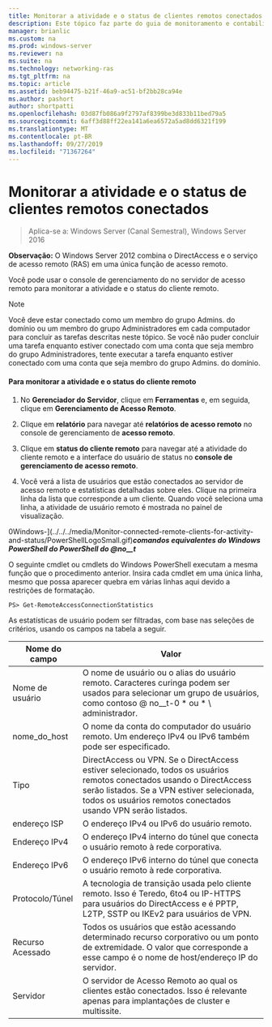 ```yaml
---
title: Monitorar a atividade e o status de clientes remotos conectados
description: Este tópico faz parte do guia de monitoramento e contabilidade de acesso remoto no Windows Server 2016.
manager: brianlic
ms.custom: na
ms.prod: windows-server
ms.reviewer: na
ms.suite: na
ms.technology: networking-ras
ms.tgt_pltfrm: na
ms.topic: article
ms.assetid: beb94475-b21f-46a9-ac51-bf2bb28ca94e
ms.author: pashort
author: shortpatti
ms.openlocfilehash: 03d87fb086a9f2797af8399be3d833b11bed79a5
ms.sourcegitcommit: 6aff3d88ff22ea141a6ea6572a5ad8dd6321f199
ms.translationtype: MT
ms.contentlocale: pt-BR
ms.lasthandoff: 09/27/2019
ms.locfileid: "71367264"
---
```

# <a name="monitor-connected-remote-clients-for-activity-and-status"></a>Monitorar a atividade e o status de clientes remotos conectados

>Aplica-se a: Windows Server (Canal Semestral), Windows Server 2016

**Observação:** O Windows Server 2012 combina o DirectAccess e o serviço de acesso remoto (RAS) em uma única função de acesso remoto.  
  
Você pode usar o console de gerenciamento do no servidor de acesso remoto para monitorar a atividade e o status do cliente remoto.  
  
> [!NOTE]  
> Você deve estar conectado como um membro do grupo Admins. do domínio ou um membro do grupo Administradores em cada computador para concluir as tarefas descritas neste tópico. Se você não puder concluir uma tarefa enquanto estiver conectado com uma conta que seja membro do grupo Administradores, tente executar a tarefa enquanto estiver conectado com uma conta que seja membro do grupo Admins. do domínio.  
  
#### <a name="to-monitor-remote-client-activity-and-status"></a>Para monitorar a atividade e o status do cliente remoto  
  
1.  No **Gerenciador do Servidor**, clique em **Ferramentas** e, em seguida, clique em **Gerenciamento de Acesso Remoto**.  
  
2.  Clique em **relatório** para navegar até **relatórios de acesso remoto** no console de gerenciamento de **acesso remoto**.  
  
3.  Clique em **status do cliente remoto** para navegar até a atividade do cliente remoto e a interface do usuário de status no **console de gerenciamento de acesso remoto**.  
  
4.  Você verá a lista de usuários que estão conectados ao servidor de acesso remoto e estatísticas detalhadas sobre eles. Clique na primeira linha da lista que corresponde a um cliente. Quando você seleciona uma linha, a atividade de usuário remoto é mostrada no painel de visualização.  
  
0Windows-](../../../media/Monitor-connected-remote-clients-for-activity-and-status/PowerShellLogoSmall.gif)***<em>comandos equivalentes do Windows PowerShell</em> do PowerShell do @no__t***  
  
O seguinte cmdlet ou cmdlets do Windows PowerShell executam a mesma função que o procedimento anterior. Insira cada cmdlet em uma única linha, mesmo que possa aparecer quebra em várias linhas aqui devido a restrições de formatação.  
  
```  
PS> Get-RemoteAccessConnectionStatistics  
```  
  
As estatísticas de usuário podem ser filtradas, com base nas seleções de critérios, usando os campos na tabela a seguir.  
  
|Nome do campo|Valor|  
|-------|-----|  
|Nome de usuário|O nome de usuário ou o alias do usuário remoto. Caracteres curinga podem ser usados para selecionar um grupo de usuários, como contoso @ no__t-0 * ou \* \ administrador.|  
|nome_do_host|O nome da conta do computador do usuário remoto. Um endereço IPv4 ou IPv6 também pode ser especificado.|  
|Tipo|DirectAccess ou VPN. Se o DirectAccess estiver selecionado, todos os usuários remotos conectados usando o DirectAccess serão listados. Se a VPN estiver selecionada, todos os usuários remotos conectados usando VPN serão listados.|  
|endereço ISP|O endereço IPv4 ou IPv6 do usuário remoto.|  
|Endereço IPv4|O endereço IPv4 interno do túnel que conecta o usuário remoto à rede corporativa.|  
|Endereço IPv6|O endereço IPv6 interno do túnel que conecta o usuário remoto à rede corporativa.|  
|Protocolo/Túnel|A tecnologia de transição usada pelo cliente remoto. Isso é Teredo, 6to4 ou IP-HTTPS para usuários do DirectAccess e é PPTP, L2TP, SSTP ou IKEv2 para usuários de VPN.|  
|Recurso Acessado|Todos os usuários que estão acessando determinado recurso corporativo ou um ponto de extremidade. O valor que corresponde a esse campo é o nome de host/endereço IP do servidor.|  
|Servidor|O servidor de Acesso Remoto ao qual os clientes estão conectados. Isso é relevante apenas para implantações de cluster e multissite.|  
  
  
  


